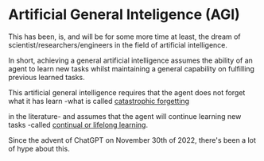 # Artificial General Inteligence (AGI)

This has been, is, and will be for some more time at least, the dream of scientist/researchers/engineers in the field of artificial intelligence.

In short, achieving a general artificial intelligence assumes the ability of an agent to learn new tasks whilst maintaining a general capability on fulfilling previous learned tasks.

This artificial general intelligence requires that the agent does not forget what it has learn -what is called [catastrophic forgetting](#catastrophic_forgetting)

in the literature- and assumes that the agent will continue learning new tasks -called [continual or lifelong learning](#continual-learning).

Since the advent of ChatGPT on November 30th of 2022, there's been a lot of hype about this.